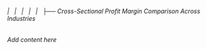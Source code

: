 ###### |   |   |   |   |   ├── Cross-Sectional Profit Margin Comparison Across Industries

*Add content here*
